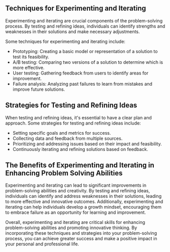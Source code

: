 
Techniques for Experimenting and Iterating
------------------------------------------

Experimenting and iterating are crucial components of the problem-solving process. By testing and refining ideas, individuals can identify strengths and weaknesses in their solutions and make necessary adjustments.

Some techniques for experimenting and iterating include:

* Prototyping: Creating a basic model or representation of a solution to test its feasibility.
* A/B testing: Comparing two versions of a solution to determine which is more effective.
* User testing: Gathering feedback from users to identify areas for improvement.
* Failure analysis: Analyzing past failures to learn from mistakes and improve future solutions.

Strategies for Testing and Refining Ideas
-----------------------------------------

When testing and refining ideas, it's essential to have a clear plan and approach. Some strategies for testing and refining ideas include:

* Setting specific goals and metrics for success.
* Collecting data and feedback from multiple sources.
* Prioritizing and addressing issues based on their impact and feasibility.
* Continuously iterating and refining solutions based on feedback.

The Benefits of Experimenting and Iterating in Enhancing Problem Solving Abilities
----------------------------------------------------------------------------------

Experimenting and iterating can lead to significant improvements in problem-solving abilities and creativity. By testing and refining ideas, individuals can identify and address weaknesses in their solutions, leading to more effective and innovative outcomes. Additionally, experimenting and iterating can help individuals develop a growth mindset, encouraging them to embrace failure as an opportunity for learning and improvement.

Overall, experimenting and iterating are critical skills for enhancing problem-solving abilities and promoting innovative thinking. By incorporating these techniques and strategies into your problem-solving process, you can achieve greater success and make a positive impact in your personal and professional life.
